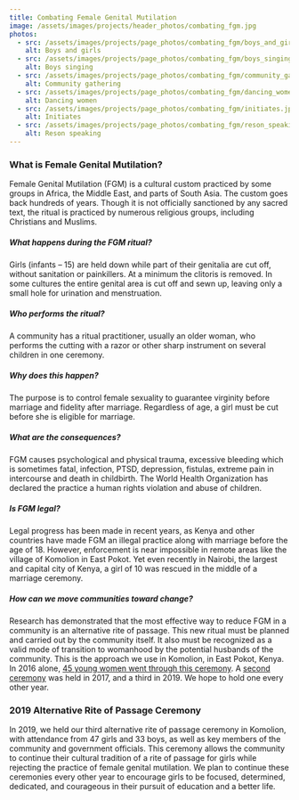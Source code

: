 ```yaml
---
title: Combating Female Genital Mutilation
image: /assets/images/projects/header_photos/combating_fgm.jpg
photos:
  - src: /assets/images/projects/page_photos/combating_fgm/boys_and_girls.jpg
    alt: Boys and girls
  - src: /assets/images/projects/page_photos/combating_fgm/boys_singing.jpg
    alt: Boys singing
  - src: /assets/images/projects/page_photos/combating_fgm/community_gathering.jpg
    alt: Community gathering
  - src: /assets/images/projects/page_photos/combating_fgm/dancing_women.jpg
    alt: Dancing women
  - src: /assets/images/projects/page_photos/combating_fgm/initiates.jpg
    alt: Initiates
  - src: /assets/images/projects/page_photos/combating_fgm/reson_speaking.jpg
    alt: Reson speaking
---
```

### What is Female Genital Mutilation?
Female Genital Mutilation (FGM) is a cultural custom practiced by some groups in Africa, the Middle East, and parts of
South Asia. The custom goes back hundreds of years. Though it is not officially sanctioned by any sacred text, the
ritual is practiced by numerous religious groups, including Christians and Muslims.

##### What happens during the FGM ritual?
Girls (infants – 15) are held down while part of their genitalia are cut off, without sanitation or painkillers. At a
minimum the clitoris is removed. In some cultures the entire genital area is cut off and sewn up, leaving only a small
hole for urination and menstruation.

##### Who performs the ritual?
A community has a ritual practitioner, usually an older woman, who performs the cutting with a razor or other sharp
instrument on several children in one ceremony.

##### Why does this happen?
The purpose is to control female sexuality to guarantee virginity before marriage and fidelity after marriage.
Regardless of age, a girl must be cut before she is eligible for marriage.

##### What are the consequences?
FGM causes psychological and physical trauma, excessive bleeding which is sometimes fatal, infection, PTSD, depression,
fistulas, extreme pain in intercourse and death in childbirth. The World Health Organization has declared the practice a
human rights violation and abuse of children.

##### Is FGM legal?
Legal progress has been made in recent years, as Kenya and other countries have made FGM an illegal practice along with
marriage before the age of 18. However, enforcement is near impossible in remote areas like the village of Komolion in
East Pokot. Yet even recently in Nairobi, the largest and capital city of Kenya, a girl of 10 was rescued in the middle
of a marriage ceremony.

##### How can we move communities toward change?
Research has demonstrated that the most effective way to reduce FGM in a community is an alternative rite of passage.
This new ritual must be planned and carried out by the community itself. It also must be recognized as a valid mode of
transition to womanhood by the potential husbands of the community. This is the approach we use in Komolion, in East
Pokot, Kenya. In 2016 alone, [45 young women went through this ceremony](https://www.youtube.com/watch?v=yGBTKKyyYiI). A
[second ceremony](https://www.youtube.com/watch?v=Sne4eb4xemU) was held in 2017, and a third in 2019. We hope to hold
one every other year.

### 2019 Alternative Rite of Passage Ceremony
In 2019, we held our third alternative rite of passage ceremony in Komolion, with attendance from 47 girls and 33 boys,
as well as key members of the community and government officials. This ceremony allows the community to continue their
cultural tradition of a rite of passage for girls while rejecting the practice of female genital mutilation. We plan to
continue these ceremonies every other year to encourage girls to be focused, determined, dedicated, and courageous in
their pursuit of education and a better life.
